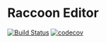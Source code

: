 # Raccoon Editor
[![Build Status](https://travis-ci.com/eldon-chung/raccoon-editor.svg?branch=master)](https://travis-ci.com/eldon-chung/raccoon-editor)
[![codecov](https://codecov.io/gh/eldon-chung/raccoon-editor/branch/master/graph/badge.svg)](https://codecov.io/gh/eldon-chung/raccoon-editor)
